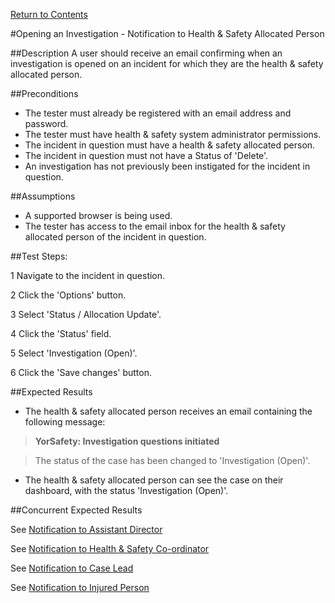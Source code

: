 [Return to Contents](https://github.com/infojam-james/test-cases/blob/master/Contents.md)

#Opening an Investigation - Notification to Health & Safety Allocated Person

##Description
A user should receive an email confirming when an investigation is opened on an incident for which they are the health & safety allocated person.

##Preconditions 
+ The tester must already be registered with an email address and password.
+ The tester must have health & safety system administrator permissions.
+ The incident in question must have a health & safety allocated person.
+ The incident in question must not have a Status of 'Delete'.
+ An investigation has not previously been instigated for the incident in question.

##Assumptions
+ A supported browser is being used.
+ The tester has access to the email inbox for the health & safety allocated person of the incident in question.

##Test Steps:

1 Navigate to the incident in question.

2 Click the 'Options' button.

3 Select 'Status / Allocation Update'.

4 Click the 'Status' field.

5 Select 'Investigation (Open)'.

6 Click the 'Save changes' button.

##Expected Results
+ The health & safety allocated person receives an email containing the following message:

>**YorSafety: Investigation questions initiated**

>The status of the case has been changed to 'Investigation (Open)'.

+ The health & safety allocated person can see the case on their dashboard, with the status 'Investigation (Open)'.

##Concurrent Expected Results

See [Notification to Assistant Director](https://github.com/infojam-james/test-cases/blob/master/Investigations/Opening-an-Investigation/investigations-2.md)

See [Notification to Health & Safety Co-ordinator](https://github.com/infojam-james/test-cases/blob/master/Investigations/Opening-an-Investigation/investigations-4.md)

See [Notification to Case Lead](https://github.com/infojam-james/test-cases/blob/master/Investigations/Opening-an-Investigation/investigations-5.md)

See [Notification to Injured Person](https://github.com/infojam-james/test-cases/blob/master/Investigations/Opening-an-Investigation/investigations-6.md)
